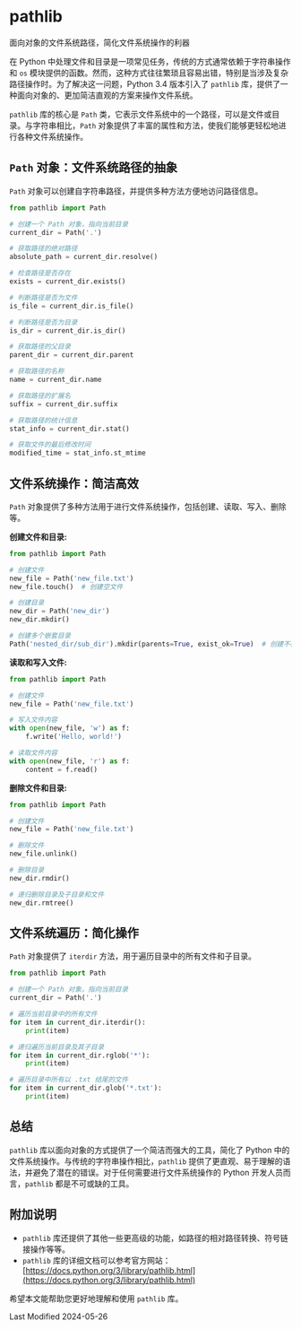 # pathlib

面向对象的文件系统路径，简化文件系统操作的利器

在 Python 中处理文件和目录是一项常见任务，传统的方式通常依赖于字符串操作和 `os` 模块提供的函数。然而，这种方式往往繁琐且容易出错，特别是当涉及复杂路径操作时。为了解决这一问题，Python 3.4 版本引入了 `pathlib` 库，提供了一种面向对象的、更加简洁直观的方案来操作文件系统。

`pathlib` 库的核心是 `Path` 类，它表示文件系统中的一个路径，可以是文件或目录。与字符串相比，`Path` 对象提供了丰富的属性和方法，使我们能够更轻松地进行各种文件系统操作。

## `Path` 对象：文件系统路径的抽象

`Path` 对象可以创建自字符串路径，并提供多种方法方便地访问路径信息。

```python
from pathlib import Path

# 创建一个 Path 对象，指向当前目录
current_dir = Path('.')

# 获取路径的绝对路径
absolute_path = current_dir.resolve()

# 检查路径是否存在
exists = current_dir.exists()

# 判断路径是否为文件
is_file = current_dir.is_file()

# 判断路径是否为目录
is_dir = current_dir.is_dir()

# 获取路径的父目录
parent_dir = current_dir.parent

# 获取路径的名称
name = current_dir.name

# 获取路径的扩展名
suffix = current_dir.suffix

# 获取路径的统计信息
stat_info = current_dir.stat()

# 获取文件的最后修改时间
modified_time = stat_info.st_mtime
```

## 文件系统操作：简洁高效

`Path` 对象提供了多种方法用于进行文件系统操作，包括创建、读取、写入、删除等。

**创建文件和目录:**

```python
from pathlib import Path

# 创建文件
new_file = Path('new_file.txt')
new_file.touch()  # 创建空文件

# 创建目录
new_dir = Path('new_dir')
new_dir.mkdir()

# 创建多个嵌套目录
Path('nested_dir/sub_dir').mkdir(parents=True, exist_ok=True)  # 创建不存在的父目录
```

**读取和写入文件:**

```python
from pathlib import Path

# 创建文件
new_file = Path('new_file.txt')

# 写入文件内容
with open(new_file, 'w') as f:
    f.write('Hello, world!')

# 读取文件内容
with open(new_file, 'r') as f:
    content = f.read()
```

**删除文件和目录:**

```python
from pathlib import Path

# 创建文件
new_file = Path('new_file.txt')

# 删除文件
new_file.unlink()

# 删除目录
new_dir.rmdir()

# 递归删除目录及子目录和文件
new_dir.rmtree()
```

## 文件系统遍历：简化操作

`Path` 对象提供了 `iterdir` 方法，用于遍历目录中的所有文件和子目录。

```python
from pathlib import Path

# 创建一个 Path 对象，指向当前目录
current_dir = Path('.')

# 遍历当前目录中的所有文件
for item in current_dir.iterdir():
    print(item)

# 递归遍历当前目录及其子目录
for item in current_dir.rglob('*'):
    print(item)

# 遍历目录中所有以 .txt 结尾的文件
for item in current_dir.glob('*.txt'):
    print(item)
```

## 总结

`pathlib` 库以面向对象的方式提供了一个简洁而强大的工具，简化了 Python 中的文件系统操作。与传统的字符串操作相比，`pathlib` 提供了更直观、易于理解的语法，并避免了潜在的错误。对于任何需要进行文件系统操作的 Python 开发人员而言，`pathlib` 都是不可或缺的工具。

## 附加说明

- `pathlib` 库还提供了其他一些更高级的功能，如路径的相对路径转换、符号链接操作等等。
- `pathlib` 库的详细文档可以参考官方网站：[https://docs.python.org/3/library/pathlib.html](https://docs.python.org/3/library/pathlib.html)

希望本文能帮助您更好地理解和使用 `pathlib` 库。

Last Modified 2024-05-26
